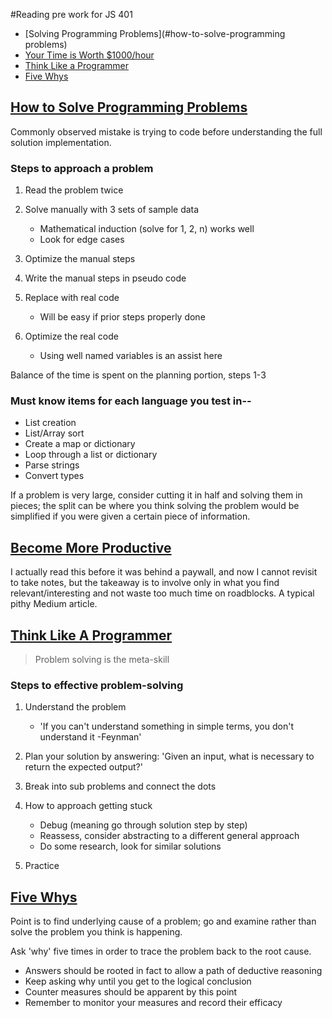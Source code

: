 #Reading pre work for JS 401

- [Solving Programming Problems](#how-to-solve-programming problems)
- [Your Time is Worth $1000/hour](#become-more-productive)
- [Think Like a Programmer](#think-like-a-programmer)
- [Five Whys](#five-whys)

## [How to Solve Programming Problems](https://simpleprogrammer.com/solving-problems-breaking-it-down/)

Commonly observed mistake is trying to code before understanding the full solution implementation.

### Steps to approach a problem

1. Read the problem twice
2. Solve manually with 3 sets of sample data
    - Mathematical induction (solve for 1, 2, n) works well
    - Look for edge cases

3. Optimize the manual steps
4. Write the manual steps in pseudo code
5. Replace with real code
    - Will be easy if prior steps properly done

6. Optimize the real code
    - Using well named variables is an assist here

Balance of the time is spent on the planning portion, steps 1-3

### Must know items for each language you test in--

- List creation
- List/Array sort
- Create a map or dictionary
- Loop through a list or dictionary
- Parse strings 
- Convert types

If a problem is very large, consider cutting it in half and solving them in pieces; the split can be where you think solving the problem would be simplified if you were given a certain piece of information.

## [Become More Productive](https://medium.com/swlh/pretend-your-time-is-worth-1-000-hour-and-youll-become-100x-more-productive-f04628bb3e6d)

I actually read this before it was behind a paywall, and now I cannot revisit to take notes, but the takeaway is to involve only in what you find relevant/interesting and not waste too much time on roadblocks. A typical pithy Medium article.

## [Think Like A Programmer](https://www.freecodecamp.org/news/how-to-think-like-a-programmer-lessons-in-problem-solving-d1d8bf1de7d2/)

> Problem solving is the meta-skill

### Steps to effective problem-solving

1. Understand the problem

    - 'If you can't understand something in simple terms, you don't understand it -Feynman'

2. Plan your solution by answering: 'Given an input, what is necessary to return the expected output?'
3. Break into sub problems and connect the dots
4. How to approach getting stuck

    - Debug (meaning go through solution step by step)
    - Reassess, consider abstracting to a different general approach
    - Do some research, look for similar solutions

5. Practice

## [Five Whys](https://www.mindtools.com/pages/article/newTMC_5W.htm)

Point is to find underlying cause of a problem; go and examine rather than solve the problem you think is happening.

Ask 'why' five times in order to trace the problem back to the root cause.

- Answers should be rooted in fact to allow a path of deductive reasoning
- Keep asking why until you get to the logical conclusion
- Counter measures should be apparent by this point
- Remember to monitor your measures and record their efficacy

